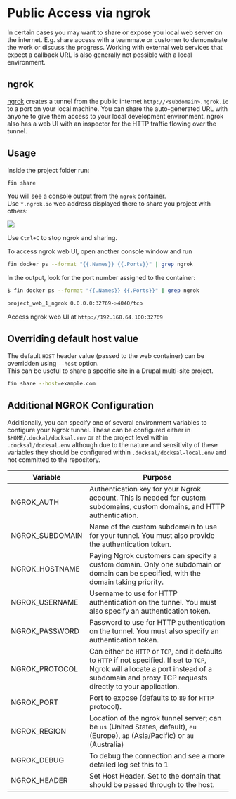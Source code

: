 # Public Access via ngrok

In certain cases you may want to share or expose you local web server on the internet.
E.g. share access with a teammate or customer to demonstrate the work or discuss the progress.
Working with external web services that expect a callback URL is also generally not possible with a local environment.

## ngrok

[ngrok](https://ngrok.com/) creates a tunnel from the public internet `http://<subdomain>.ngrok.io` to a port on your local machine.
You can share the auto-generated URL with anyone to give them access to your local development environment. 
ngrok also has a web UI with an inspector for the HTTP traffic flowing over the tunnel.

## Usage

Inside the project folder run:

```bash
fin share
```

You will see a console output from the `ngrok` container.  
Use `*.ngrok.io` web address displayed there to share you project with others:

![](../_img/ngrok.png)

Use `Ctrl+C` to stop ngrok and sharing.

To access ngrok web UI, open another console window and run

```bash
fin docker ps --format "{{.Names}} {{.Ports}}" | grep ngrok
```

In the output, look for the port number assigned to the container:

```bash
$ fin docker ps --format "{{.Names}} {{.Ports}}" | grep ngrok

project_web_1_ngrok 0.0.0.0:32769->4040/tcp
``` 

Access ngrok web UI at `http://192.168.64.100:32769`


## Overriding default host value

The default `HOST` header value (passed to the web container) can be overridden using `--host` option.   
This can be useful to share a specific site in a Drupal multi-site project.

```bash
fin share --host=example.com
``` 

## Additional NGROK Configuration

Additionally, you can specify one of several environment variables to configure your Ngrok tunnel. These can be configured either in `$HOME/.dockal/docksal.env` or at the project level within `.docksal/docksal.env` although due to the nature and sensitivity of these variables they should be configured within `.docksal/docksal-local.env` and not committed to the repository.

Variable | Purpose
---------|--------
NGROK_AUTH | Authentication key for your Ngrok account. This is needed for custom subdomains, custom domains, and HTTP authentication.
NGROK_SUBDOMAIN | Name of the custom subdomain to use for your tunnel. You must also provide the authentication token.
NGROK_HOSTNAME | Paying Ngrok customers can specify a custom domain. Only one subdomain or domain can be specified, with the domain taking priority.
NGROK_USERNAME | Username to use for HTTP authentication on the tunnel. You must also specify an authentication token.
NGROK_PASSWORD | Password to use for HTTP authentication on the tunnel. You must also specify an authentication token.
NGROK_PROTOCOL | Can either be `HTTP` or `TCP`, and it defaults to `HTTP` if not specified. If set to `TCP`, Ngrok will allocate a port instead of a subdomain and proxy TCP requests directly to your application.
NGROK_PORT | Port to expose (defaults to `80` for `HTTP` protocol).
NGROK_REGION | Location of the ngrok tunnel server; can be `us` (United States, default), `eu` (Europe), `ap` (Asia/Pacific) or `au` (Australia)
NGROK_DEBUG | To debug the connection and see a more detailed log set this to 1
NGROK_HEADER | Set Host Header. Set to the domain that should be passed through to the host.
